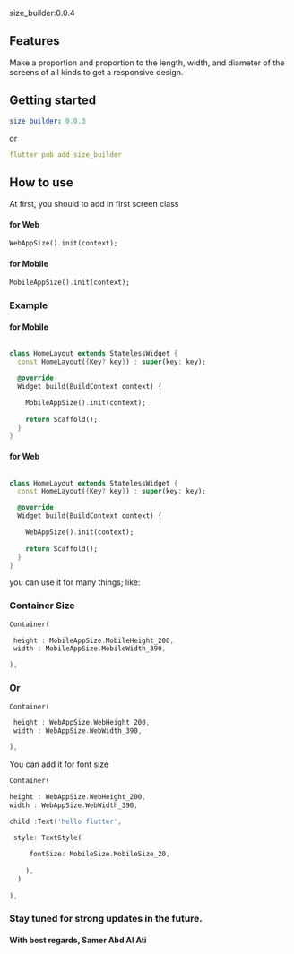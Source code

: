<!--
This README describes the package. If you publish this package to pub.dev,
this README's contents appear on the landing page for your package.

For information about how to write a good package README, see the guide for
[writing package pages](https://dart.dev/guides/libraries/writing-package-pages).

For general information about developing packages, see the Dart guide for
[creating packages](https://dart.dev/guides/libraries/create-library-packages)
and the Flutter guide for
[developing packages and plugins](https://flutter.dev/developing-packages).
-->

 size_builder:0.0.4

## Features

Make a proportion and proportion to the length, width, and diameter of the screens of all kinds to get a responsive design.


## Getting started

```yaml
size_builder: 0.0.3
```


or
```yaml
flutter pub add size_builder
```

## How to use

At first, you should to add in  first screen class 
#### for Web
```dart
WebAppSize().init(context);
```
#### for Mobile
```dart
MobileAppSize().init(context);
```

### Example 
#### for Mobile

```dart

class HomeLayout extends StatelessWidget {
  const HomeLayout({Key? key}) : super(key: key);

  @override
  Widget build(BuildContext context) {

    MobileAppSize().init(context);
    
    return Scaffold();
  }
}

```
#### for Web

```dart

class HomeLayout extends StatelessWidget {
  const HomeLayout({Key? key}) : super(key: key);

  @override
  Widget build(BuildContext context) {

    WebAppSize().init(context);
    
    return Scaffold();
  }
}

```

you can use it for many things; like:

### Container Size
```dart
Container(

 height : MobileAppSize.MobileHeight_200,
 width : MobileAppSize.MobileWidth_390,

),
```
### Or
```dart
Container(

 height : WebAppSize.WebHeight_200,
 width : WebAppSize.WebWidth_390,

),
```

You can add it for font size
```dart
Container(

height : WebAppSize.WebHeight_200,
width : WebAppSize.WebWidth_390,

child :Text('hello flutter', 

 style: TextStyle(
  
     fontSize: MobileSize.MobileSize_20,
   
    ),
  )
 
),
```

### Stay tuned for strong updates in the future.
#### With best regards, Samer Abd Al Ati

